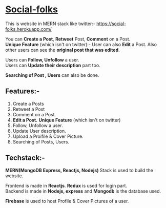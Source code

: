 # [Social-folks](https://social-folks.herokuapp.com/)
This is website in MERN stack like twitter:- https://social-folks.herokuapp.com/

You can  **Create a Post**, **Retweet** Post, **Comment** on a Post.   
**Unique Feature** (which isn't on twitter):- User can also **Edit** a Post. Also other users can see the **original post that was edited**.   

Users can **Follow, Unfollow** a user.   
Users can **Update their description** part too.   

**Searching of Post , Users** can also be done.   

## Features:-
1. Create a Posts   
2. Retweet a Post   
3. Comment on a Post.   
4. **Edit a Post.** **Unique Feature** (which isn't on twitter)   
5. Follow, Unfollow a user.   
6. Update User description.   
7. Upload a Proifile & Cover Picture.   
8. Searching of Posts, Users.   

## Techstack:-  
**MERN(MongoDB Express, Reactjs, Nodejs)** Stack is used to build the website.

Frontend is made in **Reactjs**. **Redux** is used for login part.   
Backend is made in **Nodejs, express** and **Mongodb** is the database used.   

**Firebase** is used to host Profile & Cover Pictures of a user.
